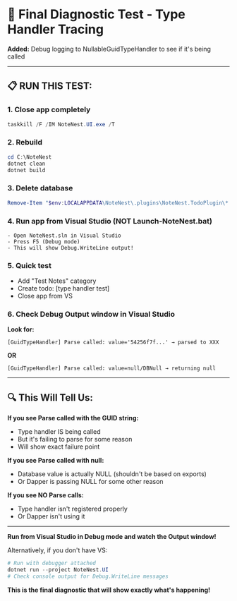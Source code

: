 # 🔬 Final Diagnostic Test - Type Handler Tracing

**Added:** Debug logging to NullableGuidTypeHandler to see if it's being called

---

## 📋 **RUN THIS TEST:**

### **1. Close app completely**
```powershell
taskkill /F /IM NoteNest.UI.exe /T
```

### **2. Rebuild**
```powershell
cd C:\NoteNest
dotnet clean
dotnet build
```

### **3. Delete database**
```powershell
Remove-Item "$env:LOCALAPPDATA\NoteNest\.plugins\NoteNest.TodoPlugin\*.*" -Force
```

### **4. Run app from Visual Studio (NOT Launch-NoteNest.bat)**
```
- Open NoteNest.sln in Visual Studio
- Press F5 (Debug mode)
- This will show Debug.WriteLine output!
```

### **5. Quick test**
- Add "Test Notes" category
- Create todo: [type handler test]
- Close app from VS

### **6. Check Debug Output window in Visual Studio**

**Look for:**
```
[GuidTypeHandler] Parse called: value='54256f7f...' → parsed to XXX
```

**OR**
```
[GuidTypeHandler] Parse called: value=null/DBNull → returning null
```

---

## 🔍 **This Will Tell Us:**

**If you see Parse called with the GUID string:**
- Type handler IS being called
- But it's failing to parse for some reason
- Will show exact failure point

**If you see Parse called with null:**
- Database value is actually NULL (shouldn't be based on exports)
- Or Dapper is passing NULL for some other reason

**If you see NO Parse calls:**
- Type handler isn't registered properly
- Or Dapper isn't using it

---

**Run from Visual Studio in Debug mode and watch the Output window!**

Alternatively, if you don't have VS:
```powershell
# Run with debugger attached
dotnet run --project NoteNest.UI
# Check console output for Debug.WriteLine messages
```

**This is the final diagnostic that will show exactly what's happening!**


